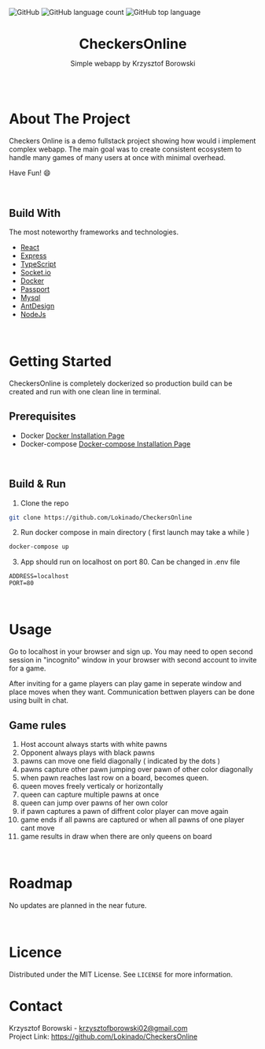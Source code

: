 ![GitHub](https://img.shields.io/github/license/Lokinado/CheckersOnline?style=for-the-badge)
![GitHub language count](https://img.shields.io/github/languages/count/Lokinado/CheckersOnline?style=for-the-badge)
![GitHub top language](https://img.shields.io/github/languages/top/Lokinado/CheckersOnline?style=for-the-badge)

<p align="center">
    <h1 align="center" style="border-bottom: none; margin-bottom: 0">
        <strong>
            CheckersOnline
        </strong>
    </h1>

  <p align="center">
    Simple webapp by Krzysztof Borowski
    <br />
    <!--
    <a href="DEMO LINK"><strong>View Demo»</strong></a>
    -->
  </p>
</p>

<br><br>

# About The Project
Checkers Online is a demo fullstack project showing how would i implement complex webapp. The main goal was to create consistent ecosystem to handle many games of many users at once with minimal overhead. 

Have Fun! 😄

<br>

## Build With
The most noteworthy frameworks and technologies.
* [React](https://reactjs.org/)
* [Express](https://expressjs.com/)
* [TypeScript](https://www.typescriptlang.org/)
* [Socket.io](https://socket.io/)
* [Docker](https://www.docker.com/)
* [Passport](http://www.passportjs.org/)
* [Mysql](https://www.mysql.com/)
* [AntDesign](https://ant.design/)
* [NodeJs](https://nodejs.org/)

<br>

# Getting Started
CheckersOnline is completely dockerized so production build can be created and run with one clean line in terminal.

## Prerequisites
* Docker [Docker Installation Page](https://docs.docker.com/engine/install/)
* Docker-compose  [Docker-compose Installation Page](https://docs.docker.com/compose/install/)

<br>

## Build & Run
1. Clone the repo
```sh
git clone https://github.com/Lokinado/CheckersOnline
```
2. Run docker compose in main directory ( first launch may take a while )
```sh
docker-compose up
```
3. App should run on localhost on port 80. Can be changed in .env file
```env
ADDRESS=localhost
PORT=80
```

<br>

# Usage
Go to localhost in your browser and sign up. You may need to open second session in "incognito" window in your browser with second account to invite for a game. 

After inviting for a game players can play game in seperate window and place moves when they want. Communication bettwen players can be done using built in chat.

## Game rules
1. Host account always starts with white pawns
2. Opponent always plays with black pawns
3. pawns can move one field diagonally ( indicated by the dots )
4. pawns capture other pawn jumping over pawn of other color diagonally
5. when pawn reaches last row on a board, becomes queen.
6. queen moves freely verticaly or horizontally
7. queen can capture multiple pawns at once
8. queen can jump over pawns of her own color
9. if pawn captures a pawn of diffrent color player can move again
10. game ends if all pawns are captured or when all pawns of one player cant move
11. game results in draw when there are only queens on board

<br>

# Roadmap
No updates are planned in the near future.


<br>

# Licence
Distributed under the MIT License. See `LICENSE` for more information.

# Contact
Krzysztof Borowski - krzysztofborowski02@gmail.com
<br>
Project Link: https://github.com/Lokinado/CheckersOnline